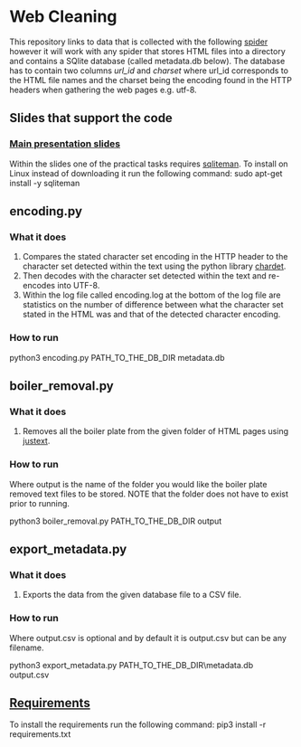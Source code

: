 # Web Cleaning
This repository links to data that is collected with the following [spider](https://github.com/UCREL/web-corpus-construction)
however it will work with any spider that stores HTML files into a directory
and contains a SQlite database (called metadata.db below). The database has to contain two columns
*url_id* and *charset* where url_id corresponds to the HTML file names and the
charset being the encoding found in the HTTP headers when gathering the web
pages e.g. utf-8.

## Slides that support the code
### [Main presentation slides](slides/UCREL_NLP_S2_Web_creation_cleaning_Intro.pdf)
Within the slides one of the practical tasks requires
[sqliteman](http://sourceforge.net/projects/sqliteman/files/).
To install on Linux instead of downloading it run the following command:
sudo apt-get install -y sqliteman

## encoding.py
### What it does
1. Compares the stated character set encoding in the HTTP header to the
character set detected within the text using the python library [chardet](https://pypi.python.org/pypi/chardet).
2. Then decodes with the character set detected within the text and re-encodes
into UTF-8.
3. Within the log file called encoding.log at the bottom of the log file are
statistics on the number of difference between what the character set stated in
the HTML was and that of the detected character encoding.

### How to run
python3 encoding.py PATH_TO_THE_DB_DIR metadata.db

## boiler_removal.py
### What it does
1. Removes all the boiler plate from the given folder of HTML pages using [justext](https://pypi.python.org/pypi/jusText).

### How to run
Where output is the name of the folder you would like the boiler plate removed
text files to be stored. NOTE that the folder does not have to exist prior to running.

python3 boiler_removal.py PATH_TO_THE_DB_DIR output

## export_metadata.py
### What it does
1. Exports the data from the given database file to a CSV file.

### How to run
Where output.csv is optional and by default it is output.csv but can be any
filename.

python3 export_metadata.py PATH_TO_THE_DB_DIR\metadata.db output.csv

## [Requirements](requirements.txt)
To install the requirements run the following command:
pip3 install -r requirements.txt
